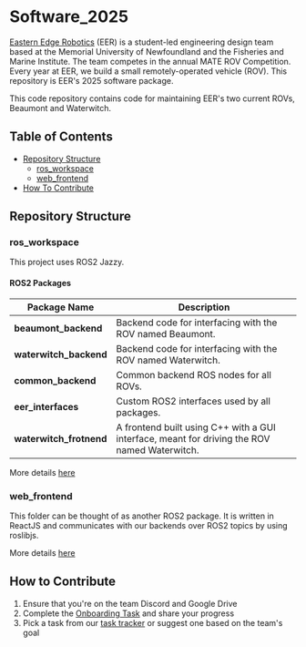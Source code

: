 # Software_2025

[Eastern Edge Robotics](https://www.easternedgerobotics.com/) (EER) is a student-led engineering design team based at the Memorial University of Newfoundland and the Fisheries and Marine Institute. The team competes in the annual MATE ROV Competition. Every year at EER, we build a small remotely-operated vehicle (ROV). This repository is EER's 2025 software package.

This code repository contains code for maintaining EER's two current ROVs, Beaumont and Waterwitch.

## Table of Contents

- [Repository Structure](#repository-structure) 
    - [ros_workspace](#ros_workspace) 
    - [web_frontend](#web_frontend) 
- [How To Contribute](#how_to_contribute) 

## Repository Structure

### ros_workspace
This project uses ROS2 Jazzy.

#### ROS2 Packages
| Package Name         | Description                                                                 |
|----------------------|-----------------------------------------------------------------------------|
| **beaumont_backend**  | Backend code for interfacing with the ROV named Beaumont.                   |
| **waterwitch_backend** | Backend code for interfacing with the ROV named Waterwitch.               |
| **common_backend**    | Common backend ROS nodes for all ROVs.                                      |
| **eer_interfaces**    | Custom ROS2 interfaces used by all packages.                                |
| **waterwitch_frotnend**     | A frontend built using C++ with a GUI interface, meant for driving the ROV named Waterwitch.                          |

More details [here](./ros_workspace/)

### web_frontend
This folder can be thought of as another ROS2 package. It is written in ReactJS and communicates with our backends over ROS2 topics by using roslibjs.

More details [here](./web_frontend/)

## How to Contribute

1. Ensure that you're on the team Discord and Google Drive
2. Complete the [Onboarding Task](https://docs.google.com/document/d/13x00C8hjDYVJlFbLWkDBietP3UNgz9KQ2YJGyHPrInM/edit?usp=drive_link) and share your progress 
3. Pick a task from our [task tracker](https://docs.google.com/spreadsheets/d/1OF3RxeuQIAM3jEYy3F_bVlgd5O9Kzjha2wboch3H_Rw/edit?usp=drive_link) or suggest one based on the team's goal


